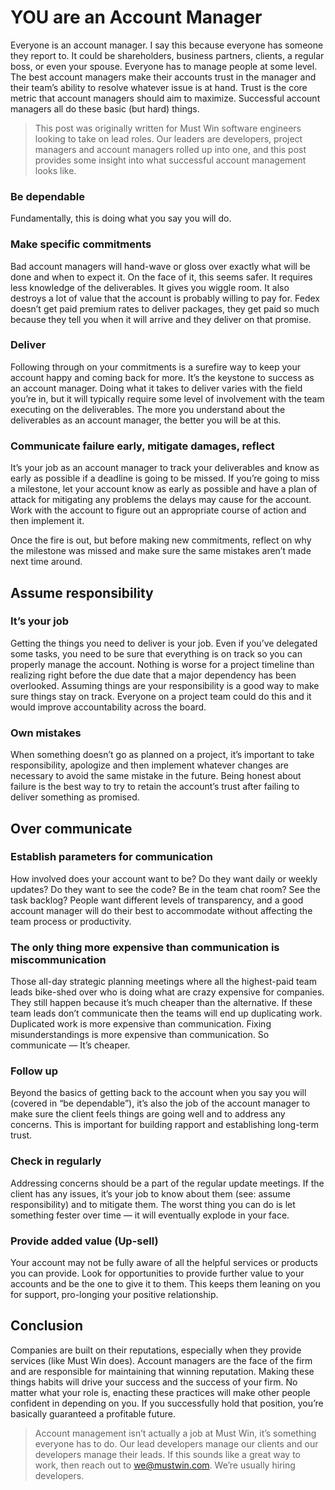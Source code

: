 # YOU are an Account Manager

Everyone is an account manager. I say this because everyone has someone they report to. It could be shareholders, business partners, clients, a regular boss, or even your spouse. Everyone has to manage people at some level. The best account managers make their accounts trust in the manager and their team’s ability to resolve whatever issue is at hand. Trust is the core metric that account managers should aim to maximize. Successful account managers all do these basic (but hard) things.

> This post was originally written for Must Win software engineers looking to take on lead roles. Our leaders are developers, project managers and account managers rolled up into one, and this post provides some insight into what successful account management looks like.

### Be dependable
Fundamentally, this is doing what you say you will do.

### Make specific commitments
Bad account managers will hand-wave or gloss over exactly what will be done and when to expect it. On the face of it, this seems safer. It requires less knowledge of the deliverables. It gives you wiggle room. It also destroys a lot of value that the account is probably willing to pay for. Fedex doesn’t get paid premium rates to deliver packages, they get paid so much because they tell you when it will arrive and they deliver on that promise.

### Deliver
Following through on your commitments is a surefire way to keep your account happy and coming back for more. It’s the keystone to success as an account manager. Doing what it takes to deliver varies with the field you’re in, but it will typically require some level of involvement with the team executing on the deliverables. The more you understand about the deliverables as an account manager, the better you will be at this.

### Communicate failure early, mitigate damages, reflect
It’s your job as an account manager to track your deliverables and know as early as possible if a deadline is going to be missed. If you’re going to miss a milestone, let your account know as early as possible and have a plan of attack for mitigating any problems the delays may cause for the account. Work with the account to figure out an appropriate course of action and then implement it.

Once the fire is out, but before making new commitments, reflect on why the milestone was missed and make sure the same mistakes aren’t made next time around.

## Assume responsibility
### It’s your job
Getting the things you need to deliver is your job. Even if you’ve delegated some tasks, you need to be sure that everything is on track so you can properly manage the account. Nothing is worse for a project timeline than realizing right before the due date that a major dependency has been overlooked. Assuming things are your responsibility is a good way to make sure things stay on track. Everyone on a project team could do this and it would improve accountability across the board.

### Own mistakes
When something doesn’t go as planned on a project, it’s important to take responsibility, apologize and then implement whatever changes are necessary to avoid the same mistake in the future. Being honest about failure is the best way to try to retain the account’s trust after failing to deliver something as promised.

## Over communicate
### Establish parameters for communication
How involved does your account want to be? Do they want daily or weekly updates? Do they want to see the code? Be in the team chat room? See the task backlog? People want different levels of transparency, and a good account manager will do their best to accommodate without affecting the team process or productivity.

### The only thing more expensive than communication is miscommunication
Those all-day strategic planning meetings where all the highest-paid team leads bike-shed over who is doing what are crazy expensive for companies. They still happen because it’s much cheaper than the alternative. If these team leads don’t communicate then the teams will end up duplicating work. Duplicated work is more expensive than communication. Fixing misunderstandings is more expensive than communication. So communicate — It’s cheaper.

### Follow up
Beyond the basics of getting back to the account when you say you will (covered in “be dependable”), it’s also the job of the account manager to make sure the client feels things are going well and to address any concerns. This is important for building rapport and establishing long-term trust.

### Check in regularly
Addressing concerns should be a part of the regular update meetings. If the client has any issues, it’s your job to know about them (see: assume responsibility) and to mitigate them. The worst thing you can do is let something fester over time — it will eventually explode in your face.

### Provide added value (Up-sell)
Your account may not be fully aware of all the helpful services or products you can provide. Look for opportunities to provide further value to your accounts and be the one to give it to them. This keeps them leaning on you for support, pro-longing your positive relationship.

## Conclusion
Companies are built on their reputations, especially when they provide services (like Must Win does). Account managers are the face of the firm and are responsible for maintaining that winning reputation. Making these things habits will drive your success and the success of your firm. No matter what your role is, enacting these practices will make other people confident in depending on you. If you successfully hold that position, you’re basically guaranteed a profitable future.

> Account management isn’t actually a job at Must Win, it’s something everyone has to do. Our lead developers manage our clients and our developers manage their leads. If this sounds like a great way to work, then reach out to we@mustwin.com. We’re usually hiring developers.


